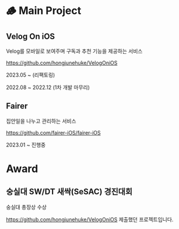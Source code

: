 # 🪵 Main Project
## Velog On iOS
Velog를 모바일로 보여주며 구독과 추천 기능을 제공하는 서비스

https://github.com/hongjunehuke/VelogOniOS

2023.05 ~ (리팩토링)

2022.08 ~ 2022.12 (1차 개발 마무리)

## Fairer
집안일을 나누고 관리하는 서비스

https://github.com/fairer-iOS/fairer-iOS

2023.01 ~ 진행중

# Award
## 숭실대 SW/DT 새싹(SeSAC) 경진대회
숭실대 총장상 수상

https://github.com/hongjunehuke/VelogOniOS
제출했던 프로젝트입니다.

